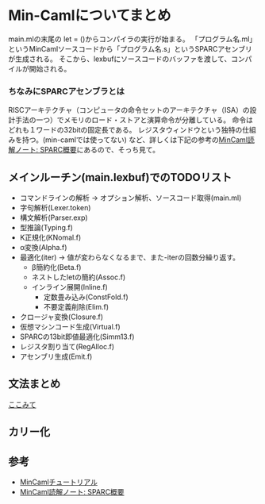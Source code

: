 # Min-Camlについてまとめ
main.mlの末尾の let = ()からコンパイラの実行が始まる。
「プログラム名.ml」というMinCamlソースコードから「プログラム名.s」というSPARCアセンブリが生成される。
そこから、lexbufにソースコードのバッファを渡して、コンパイルが開始される。


### ちなみにSPARCアセンブラとは
RISCアーキテクチャ（コンピュータの命令セットのアーキテクチャ（ISA）の設計手法の一つ）でメモリのロード・ストアと演算命令が分離している。
命令はどれも１ワードの32bitの固定長である。
レジスタウィンドウという独特の仕組みを持つ。(min-camlでは使ってない)
など、詳しくは下記の参考の[MinCaml読解ノート: SPARC概要](http://smpl.seesaa.net/article/4600753.html)にあるので、そっち見て。

## メインルーチン(main.lexbuf)でのTODOリスト

* コマンドラインの解析 -> オプション解析、ソースコード取得(main.ml)
* 字句解析(Lexer.token)
* 構文解析(Parser.exp)
* 型推論(Typing.f)
* K正規化(KNomal.f)
* α変換(Alpha.f)
* 最適化(iter) -> 値が変わらなくなるまで、また-iterの回数分繰り返す。
  * β簡約化(Beta.f)
  * ネストしたletの簡約(Assoc.f)
  * インライン展開(Inline.f)
	* 定数畳み込み(ConstFold.f)
	* 不要定義削除(Elim.f)
* クロージャ変換(Closure.f)
* 仮想マシンコード生成(Virtual.f)
* SPARCの13bit即値最適化(Simm13.f)
* レジスタ割り当て(RegAlloc.f)
* アセンブリ生成(Emit.f)

## 文法まとめ

[ここみて](http://esumii.github.io/min-caml/index.html)

## カリー化

## 参考
* [MinCamlチュートリアル](http://esumii.github.io/min-caml/tutorial-mincaml-1.html)
* [MinCaml読解ノート: SPARC概要](http://smpl.seesaa.net/article/4600753.html)
